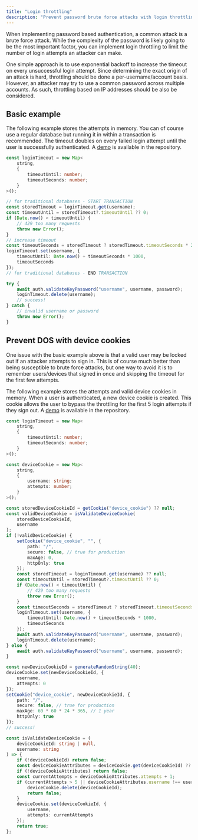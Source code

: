 ```yaml
---
title: "Login throttling"
description: "Prevent password brute force attacks with login throttling"
---
```


When implementing password based authentication, a common attack is a brute force attack. While the complexity of the password is likely going to be the most important factor, you can implement login throttling to limit the number of login attempts an attacker can make.

One simple approach is to use exponential backoff to increase the timeout on every unsuccessful login attempt. Since determining the exact origin of an attack is hard, throttling should be done a per-username/account basis. However, an attacker may try to use a common password across multiple accounts. As such, throttling based on IP addresses should be also be considered.

## Basic example

The following example stores the attempts in memory. You can of course use a regular database but running it in within a transaction is recommended. The timeout doubles on every failed login attempt until the user is successfully authenticated. A [demo](https://github.com/pilcrowOnPaper/lucia/tree/main/examples/other/login-throttling) is available in the repository.

```ts
const loginTimeout = new Map<
	string,
	{
		timeoutUntil: number;
		timeoutSeconds: number;
	}
>();
```

```ts
// for traditional databases - START TRANSACTION
const storedTimeout = loginTimeout.get(username);
const timeoutUntil = storedTimeout?.timeoutUntil ?? 0;
if (Date.now() < timeoutUntil) {
	// 429 too many requests
	throw new Error();
}
// increase timeout
const timeoutSeconds = storedTimeout ? storedTimeout.timeoutSeconds * 2 : 1;
loginTimeout.set(username, {
	timeoutUntil: Date.now() + timeoutSeconds * 1000,
	timeoutSeconds
});
// for traditional databases - END TRANSACTION

try {
	await auth.validateKeyPassword("username", username, password);
	loginTimeout.delete(username);
	// success!
} catch {
	// invalid username or password
	throw new Error();
}
```

## Prevent DOS with device cookies

One issue with the basic example above is that a valid user may be locked out if an attacker attempts to sign in. This is of course much better than being susceptible to brute force attacks, but one way to avoid it is to remember users/devices that signed in once and skipping the timeout for the first few attempts.

The following example stores the attempts and valid device cookies in memory. When a user is authenticated, a new device cookie is created. This cookie allows the user to bypass the throttling for the first 5 login attempts if they sign out. A [demo](https://github.com/pilcrowOnPaper/lucia/tree/main/examples/other/login-throtting-device-cookie) is available in the repository.

```ts
const loginTimeout = new Map<
	string,
	{
		timeoutUntil: number;
		timeoutSeconds: number;
	}
>();

const deviceCookie = new Map<
	string,
	{
		username: string;
		attempts: number;
	}
>();
```

```ts
const storedDeviceCookieId = getCookie("device_cookie") ?? null;
const validDeviceCookie = isValidateDeviceCookie(
	storedDeviceCookieId,
	username
);
if (!validDeviceCookie) {
	setCookie("device_cookie", "", {
		path: "/",
		secure: false, // true for production
		maxAge: 0,
		httpOnly: true
	});
	const storedTimeout = loginTimeout.get(username) ?? null;
	const timeoutUntil = storedTimeout?.timeoutUntil ?? 0;
	if (Date.now() < timeoutUntil) {
		// 429 too many requests
		throw new Error();
	}
	const timeoutSeconds = storedTimeout ? storedTimeout.timeoutSeconds * 2 : 1;
	loginTimeout.set(username, {
		timeoutUntil: Date.now() + timeoutSeconds * 1000,
		timeoutSeconds
	});
	await auth.validateKeyPassword("username", username, password);
	loginTimeout.delete(username);
} else {
	await auth.validateKeyPassword("username", username, password);
}

const newDeviceCookieId = generateRandomString(40);
deviceCookie.set(newDeviceCookieId, {
	username,
	attempts: 0
});
setCookie("device_cookie", newDeviceCookieId, {
	path: "/",
	secure: false, // true for production
	maxAge: 60 * 60 * 24 * 365, // 1 year
	httpOnly: true
});
// success!
```

```ts
const isValidateDeviceCookie = (
	deviceCookieId: string | null,
	username: string
) => {
	if (!deviceCookieId) return false;
	const deviceCookieAttributes = deviceCookie.get(deviceCookieId) ?? null;
	if (!deviceCookieAttributes) return false;
	const currentAttempts = deviceCookieAttributes.attempts + 1;
	if (currentAttempts > 5 || deviceCookieAttributes.username !== username) {
		deviceCookie.delete(deviceCookieId);
		return false;
	}
	deviceCookie.set(deviceCookieId, {
		username,
		attempts: currentAttempts
	});
	return true;
};
```
